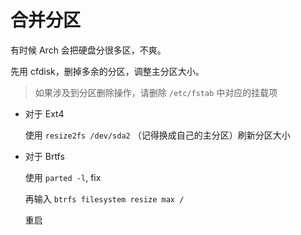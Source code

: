 <!--
 * @Author: HaoTian Qi
 * @Date: 2022-01-05 22:03:55
 * @Description: 
 * @LastEditTime: 2023-02-13 00:08:41
 * @LastEditors: HaoTian Qi
-->

# 合并分区

有时候 Arch 会把硬盘分很多区，不爽。

先用 cfdisk，删掉多余的分区，调整主分区大小。

> 如果涉及到分区删除操作，请删除 `/etc/fstab` 中对应的挂载项

- 对于 Ext4

    使用 `resize2fs /dev/sda2` （记得换成自己的主分区）刷新分区大小

- 对于 Brtfs

    使用 `parted -l`, fix

    再输入 `btrfs filesystem resize max /`

    重启
